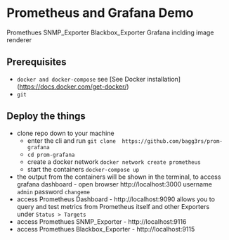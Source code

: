 # Prometheus and Grafana Demo
Promethues SNMP_Exporter Blackbox_Exporter Grafana inclding image renderer

## Prerequisites
* `docker and docker-compose` see [See Docker installation] (https://docs.docker.com/get-docker/)
* `git` 
## Deploy the things
* clone repo down to your machine
  * enter the cli and run `git clone 
https://github.com/bagg3rs/prom-grafana`
  * `cd prom-grafana`
  * create a docker network `docker network create prometheus` 
  * start the containers  `docker-compose up`
* the output from the containers will be shown in the terminal, to access grafana dashboard - open browser  http://localhost:3000
 username `admin` password `changeme`
* access Prometheus Dashboard - http://localhost:9090 allows you to query and test metrics from Prometheus itself and other Exporters under `Status > Targets`
* access Promethues SNMP_Exporter - http://localhost:9116
* access Promethues Blackbox_Exporter - http://localhost:9115
